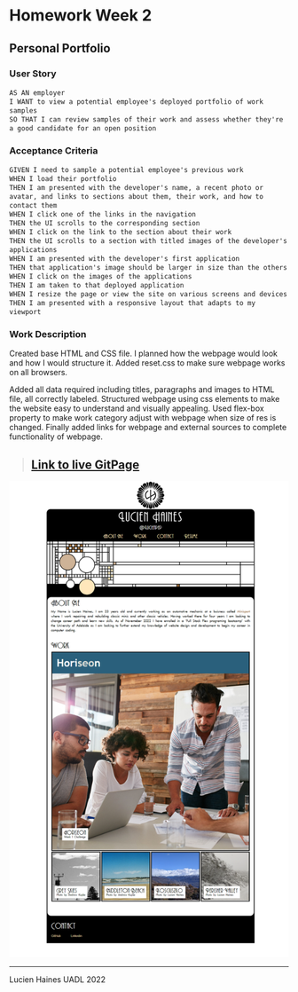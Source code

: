 # Homework Week 2
## Personal Portfolio

### User Story
```
AS AN employer
I WANT to view a potential employee's deployed portfolio of work samples
SO THAT I can review samples of their work and assess whether they're a good candidate for an open position
```

### Acceptance Criteria
```
GIVEN I need to sample a potential employee's previous work
WHEN I load their portfolio
THEN I am presented with the developer's name, a recent photo or avatar, and links to sections about them, their work, and how to contact them
WHEN I click one of the links in the navigation
THEN the UI scrolls to the corresponding section
WHEN I click on the link to the section about their work
THEN the UI scrolls to a section with titled images of the developer's applications
WHEN I am presented with the developer's first application
THEN that application's image should be larger in size than the others
WHEN I click on the images of the applications
THEN I am taken to that deployed application
WHEN I resize the page or view the site on various screens and devices
THEN I am presented with a responsive layout that adapts to my viewport
```
### Work Description
Created base HTML and CSS file. I planned how the webpage would look and how I would structure it. Added reset.css to make sure webpage works on all browsers.

Added all data required including titles, paragraphs and images to HTML file, all correctly labeled. Structured webpage using css elements to make the website easy to understand and visually appealing. Used flex-box property to make work category adjust with webpage when size of res is changed. Finally added links for webpage and external sources to complete functionality of webpage.

>## [**Link to live GitPage**]()

![Personal Portfolio](./assets/photos/Portfolio%20Screenshot.png)

---
Lucien Haines UADL 2022
